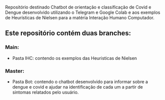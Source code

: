 Repositório destinado Chatbot de orientação e classificação de Covid e Dengue desenvolvido utilizando o Telegram e Google Colab e aos exemplos de Heurísticas de Nielsen para a matéria Interação Humano Computador.

## Este repositório contém duas branches:

### Main:
- Pasta IHC: contendo os exemplos das Heuristicas de Nielsen

### Master:
- Pasta Bot: contendo o chatbot desenvolvido para informar sobre a dengue e covid e ajudar na identificação de cada um a partir de sintomas relatados pelo usuário.

